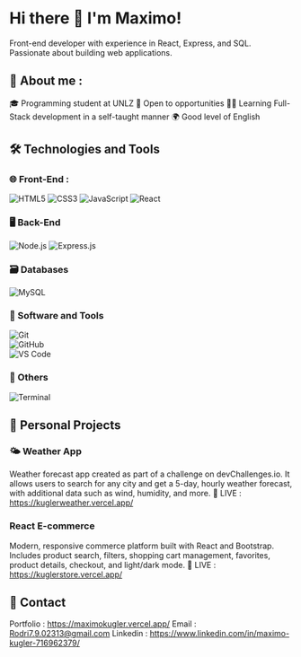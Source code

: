 # Hi there 👋 I'm Maximo! 

Front-end developer with experience in React, Express, and SQL. Passionate about building web applications.

## 📌 About me : 

🎓 Programming student at UNLZ
🚀 Open to opportunities
👨‍💻 Learning Full-Stack development in a self-taught manner
🌍 Good level of English

## 🛠️ Technologies and Tools 

### 🌐 Front-End : 

![HTML5](https://img.shields.io/badge/HTML5-E34F26?style=for-the-badge&logo=html5&logoColor=white)
![CSS3](https://img.shields.io/badge/CSS3-1572B6?style=for-the-badge&logo=css3&logoColor=white)
![JavaScript](https://img.shields.io/badge/JavaScript-F7DF1E?style=for-the-badge&logo=javascript&logoColor=black)
![React](https://img.shields.io/badge/React-20232A?style=for-the-badge&logo=react&logoColor=61DAFB)

### 🖥️ Back-End 

![Node.js](https://img.shields.io/badge/Node.js-43853D?style=for-the-badge&logo=node-dot-js&logoColor=white)
![Express.js](https://img.shields.io/badge/Express.js-404D59?style=for-the-badge&logo=express&logoColor=white)  

### 🗃️ Databases

![MySQL](https://img.shields.io/badge/MySQL-005C84?style=for-the-badge&logo=mysql&logoColor=white)

### 🧰 Software and Tools 

![Git](https://img.shields.io/badge/Git-F05032?style=for-the-badge&logo=git&logoColor=white)  
![GitHub](https://img.shields.io/badge/GitHub-181717?style=for-the-badge&logo=github&logoColor=white)  
![VS Code](https://img.shields.io/badge/VS%20Code-007ACC?style=for-the-badge&logo=visual-studio-code&logoColor=white)  

### 🔧 Others 

![Terminal](https://img.shields.io/badge/Terminal-000000?style=for-the-badge&logo=windows-terminal&logoColor=white)


## 💼 Personal Projects 

### 🌤️ Weather App 
Weather forecast app created as part of a challenge on devChallenges.io. It allows users to search for any city and get a 5-day, hourly weather forecast, with additional data such as wind, humidity, and more.
🔴 LIVE : https://kuglerweather.vercel.app/

### React E-commerce
Modern, responsive commerce platform built with React and Bootstrap. Includes product search, filters, shopping cart management, favorites, product details, checkout, and light/dark mode.
🔴 LIVE : https://kuglerstore.vercel.app/

## 🤝 Contact
Portfolio : https://maximokugler.vercel.app/
Email : Rodri7.9.02313@gmail.com
Linkedin : https://www.linkedin.com/in/maximo-kugler-716962379/

